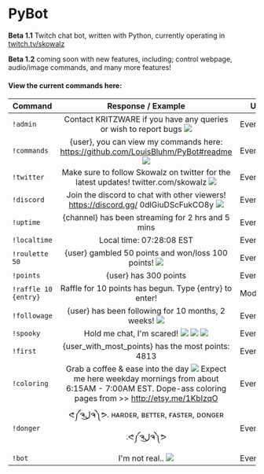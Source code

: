 # PyBot
**Beta 1.1** Twitch chat bot, written with Python, currently operating in [twitch.tv/skowalz](http://www.twitch.tv/skowalz)

**Beta 1.2** coming soon with new features, including; control webpage, audio/image commands, and many more features!

#### View the current commands here:

| Command        | Response / Example    | User |
| ------------- |:-------------:| ----------------|
| `!admin`      | Contact KRITZWARE if you have any queries or wish to report bugs ![](https://static-cdn.jtvnw.net/emoticons/v1/354/1.0) | Everyone |
| `!commands` | {user}, you can view my commands here: https://github.com/LouisBluhm/PyBot#readme ![](https://static-cdn.jtvnw.net/emoticons/v1/28/1.0)| Everyone |
| `!twitter` | Make sure to follow Skowalz on twitter for the latest updates! twitter.com/skowalz ![](https://static-cdn.jtvnw.net/emoticons/v1/88/1.0) | Everyone |
| `!discord` | Join the discord to chat with other viewers! https://discord.gg/ 0dlGiuDScFukCO8y ![](https://static-cdn.jtvnw.net/emoticons/v1/30259/1.0) | Everyone |
| `!uptime`      | {channel} has been streaming for 2 hrs and 5 mins       | Everyone |
| `!localtime` | Local time: 07:28:08 EST | Everyone |
| `!roulette 50` | {user} gambled 50 points and won/loss 100 points! ![](https://static-cdn.jtvnw.net/emoticons/v1/88/1.0) | Everyone |
| `!points` | {user} has 300 points | Everyone |
| `!raffle 10 {entry}` | Raffle for 10 points has begun. Type {entry} to enter! | Moderator
| `!followage` | {user} has been following for 10 months, 2 weeks! ![](https://static-cdn.jtvnw.net/emoticons/v1/64138/1.0) | Everyone |
| `!spooky` | Hold me chat, I'm scared! ![](https://static-cdn.jtvnw.net/emoticons/v1/28087/1.0) ![](https://static-cdn.jtvnw.net/emoticons/v1/28087/1.0) ![](https://static-cdn.jtvnw.net/emoticons/v1/28087/1.0) | Everyone |
| `!first` | {user_with_most_points} has the most points: 4813 | Everyone |
| `!coloring` | Grab a coffee & ease into the day ![](https://static-cdn.jtvnw.net/jtv_user_pictures/chansub-global-emoticon-ebf60cd72f7aa600-24x18.png) Expect me here weekday mornings from about 6:15AM - 7:00AM EST. Dope-ass coloring pages from >> http://etsy.me/1KbIzqO | Everyone
| `!donger` | ᕙ༼ຈل͜ຈ༽ᕗ. ʜᴀʀᴅᴇʀ,﻿ ʙᴇᴛᴛᴇʀ, ғᴀsᴛᴇʀ, ᴅᴏɴɢᴇʀ .ᕙ༼ຈل͜ຈ༽ᕗ | Everyone |
| `!bot` | I'm not real.. ![](https://cdn.betterttv.net/emote/566c9fc265dbbdab32ec053b/1x) | Everyone |